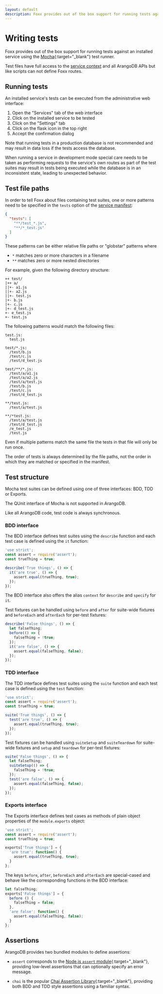 ```yaml
---
layout: default
description: Foxx provides out of the box support for running tests against an installed serviceusing the Mocha test runner
---
```

Writing tests
=============

Foxx provides out of the box support for running tests against an installed service
using the [Mocha](https://mochajs.org){:target="_blank"} test runner.

Test files have full access to the [service context](foxx-context.html) and all ArangoDB APIs
but like scripts can not define Foxx routes.

Running tests
-------------

An installed service's tests can be executed from the administrative web interface:

1. Open the "Services" tab of the web interface
2. Click on the installed service to be tested
3. Click on the "Settings" tab
4. Click on the flask icon in the top right
5. Accept the confirmation dialog

Note that running tests in a production database is not recommended
and may result in data loss if the tests access the database.

When running a service in development mode special care needs to be taken as
performing requests to the service's own routes as part of the test suites
may result in tests being executed while the database is in an inconsistent state,
leading to unexpected behavior.

Test file paths
---------------

In order to tell Foxx about files containing test suites, one or more patterns need to be specified in the `tests` option of the [service manifest](foxx-manifest.html):

```json
{
  "tests": [
    "**/test_*.js",
    "**/*_test.js"
  ]
}
```

These patterns can be either relative file paths or "globstar" patterns where

* `*` matches zero or more characters in a filename
* `**` matches zero or more nested directories

For example, given the following directory structure:

```
++ test/
|++ a/
||+- a1.js
||+- a2.js
||+- test.js
|+- b.js
|+- c.js
|+- d_test.js
+- e_test.js
+- test.js
```

The following patterns would match the following files:

```
test.js:
  test.js

test/*.js:
  /test/b.js
  /test/c.js
  /test/d_test.js

test/**/*.js:
  /test/a/a1.js
  /test/a/a2.js
  /test/a/test.js
  /test/b.js
  /test/c.js
  /test/d_test.js

**/test.js:
  /test/a/test.js

**/*test.js:
  /test/a/test.js
  /test/d_test.js
  /e_test.js
  /test.js
```

Even if multiple patterns match the same file the tests in that file will only be run once.

The order of tests is always determined by the file paths,
not the order in which they are matched or specified in the manifest.

Test structure
--------------

Mocha test suites can be defined using one of three interfaces: BDD, TDD or Exports.

The QUnit interface of Mocha is not supported in ArangoDB.

Like all ArangoDB code, test code is always synchronous.

### BDD interface

The BDD interface defines test suites using the `describe` function
and each test case is defined using the `it` function:

```js
'use strict';
const assert = require('assert');
const trueThing = true;

describe('True things', () => {
  it('are true', () => {
    assert.equal(trueThing, true);
  });
});
```

The BDD interface also offers the alias `context` for `describe` and `specify` for `it`.

Test fixtures can be handled using `before` and `after` for suite-wide fixtures
and `beforeEach` and `afterEach` for per-test fixtures:

```js
describe('False things', () => {
  let falseThing;
  before(() => {
    falseThing = !true;
  });
  it('are false', () => {
    assert.equal(falseThing, false);
  });
});
```

### TDD interface

The TDD interface defines test suites using the `suite` function
and each test case is defined using the `test` function:

```js
'use strict';
const assert = require('assert');
const trueThing = true;

suite('True things', () => {
  test('are true', () => {
    assert.equal(trueThing, true);
  });
});
```

Test fixtures can be handled using `suiteSetup` and `suiteTeardown` for suite-wide fixtures
and `setup` and `teardown` for per-test fixtures:

```js
suite('False things', () => {
  let falseThing;
  suiteSetup(() => {
    falseThing = !true;
  });
  test('are false', () => {
    assert.equal(falseThing, false);
  });
});
```

### Exports interface

The Exports interface defines test cases as methods of plain object properties of the `module.exports` object:

```js
'use strict';
const assert = require('assert');
const trueThing = true;

exports['True things'] = {
  'are true': function() {
    assert.equal(trueThing, true);
  }
};
```

The keys `before`, `after`, `beforeEach` and `afterEach` are special-cased
and behave like the corresponding functions in the BDD interface:

```js
let falseThing;
exports['False things'] = {
  before () {
    falseThing = false;
  },
  'are false': function() {
    assert.equal(falseThing, false);
  }
};
```

Assertions
----------

ArangoDB provides two bundled modules to define assertions:

* `assert` corresponds to the [Node.js `assert` module](http://nodejs.org/api/assert.html){:target="_blank"},
  providing low-level assertions that can optionally specify an error message.

* `chai` is the popular [Chai Assertion Library](http://chaijs.com){:target="_blank"},
  providing both BDD and TDD style assertions using a familiar syntax.
